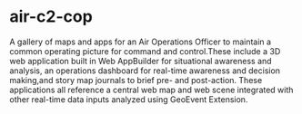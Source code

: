 # air-c2-cop
A gallery of maps and apps for an Air Operations Officer to maintain a common operating picture for command and control.These include a 3D web application built in Web AppBuilder for situational awareness and analysis, an operations dashboard for real-time awareness and decision making,and story map journals to brief pre- and post-action. These applications all reference a central web map and web scene integrated with other real-time data inputs analyzed using GeoEvent Extension.
